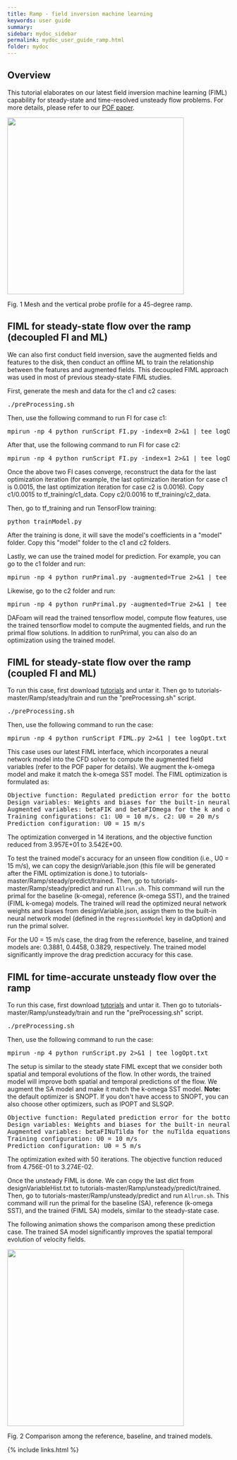 ```yaml
---
title: Ramp - field inversion machine learning
keywords: user guide
summary: 
sidebar: mydoc_sidebar
permalink: mydoc_user_guide_ramp.html
folder: mydoc
---
```


## Overview
This tutorial elaborates on our latest field inversion machine learning (FIML) capability for steady-state and time-resolved unsteady flow problems. For more details, please refer to our [POF paper](https://doi.org/10.1063/5.0207704).

<img src="{{ site.url }}{{ site.baseurl }}/images/tutorials/Ramp_mesh.png" width="400" />

Fig. 1 Mesh and the vertical probe profile for a 45-degree ramp.


## FIML for steady-state flow over the ramp (decoupled FI and ML)

We can also first conduct field inversion, save the augmented fields and features to the disk, then conduct an offline ML to train the relationship between the features and augmented fields. This decoupled FIML approach was used in most of previous steady-state FIML studies.

First, generate the mesh and data for the c1 and c2 cases:

<pre>
./preProcessing.sh
</pre>

Then, use the following command to run FI for case c1:

<pre>
mpirun -np 4 python runScript_FI.py -index=0 2>&1 | tee logOpt1.txt
</pre>

After that, use the following command to run FI for case c2:

<pre>
mpirun -np 4 python runScript_FI.py -index=1 2>&1 | tee logOpt2.txt
</pre>

Once the above two FI cases converge, reconstruct the data for the last optimization iteration (for example, the last optimization iteration for case c1 is 0.0015, the last optimization iteration for case c2 is 0.0016). Copy c1/0.0015 to tf_training/c1_data. Copy c2/0.0016 to tf_training/c2_data.

Then, go to tf_training and run TensorFlow training:

<pre>
python trainModel.py
</pre>

After the training is done, it will save the model's coefficients in a "model" folder. Copy this "model" folder to the c1 and c2 folders.

Lastly, we can use the trained model for prediction. For example, you can go to the c1 folder and run:

<pre>
mpirun -np 4 python runPrimal.py -augmented=True 2>&1 | tee logOpt1.txt
</pre>

Likewise, go to the c2 folder and run:

<pre>
mpirun -np 4 python runPrimal.py -augmented=True 2>&1 | tee logOpt2.txt
</pre>

DAFoam will read the trained tensorflow model, compute flow features, use the trained tensorflow model to compute the augmented fields, and run the primal flow solutions. In addition to runPrimal, you can also do an optimization using the trained model.

## FIML for steady-state flow over the ramp (coupled FI and ML)

To run this case, first download [tutorials](https://github.com/DAFoam/tutorials/archive/master.tar.gz) and untar it. Then go to tutorials-master/Ramp/steady/train and run the "preProcessing.sh" script. 

<pre>
./preProcessing.sh
</pre>

Then, use the following command to run the case:

<pre>
mpirun -np 4 python runScript_FIML.py 2>&1 | tee logOpt.txt
</pre>

This case uses our latest FIML interface, which incorporates a neural network model into the CFD solver to compute the augmented field variables (refer to the POF paper for details). We augment the k-omega model and make it match the k-omega SST model. The FIML optimization is formulated as:

<pre>
Objective function: Regulated prediction error for the bottom wall pressure and the CD values
Design variables: Weights and biases for the built-in neural network
Augmented variables: betaFIK and betaFIOmega for the k and omega equations, respectively
Training configurations: c1: U0 = 10 m/s. c2: U0 = 20 m/s
Prediction configuration: U0 = 15 m/s
</pre>

The optimization converged in 14 iterations, and the objective function reduced from 3.957E+01 to 3.542E+00.

To test the trained model's accuracy for an unseen flow condition (i.e., U0 = 15 m/s), we can copy the designVariable.json (this file will be generated after the FIML optimization is done.) to tutorials-master/Ramp/steady/predict/trained. Then, go to tutorials-master/Ramp/steady/predict and run `Allrun.sh`. This command will run the primal for the baseline (k-omega), reference (k-omega SST), and the trained (FIML k-omega) models. The trained will read the optimized neural network weights and biases from designVariable.json, assign them to the built-in neural network model (defined in the `regressionModel` key in daOption) and run the primal solver.

For the U0 = 15 m/s case, the drag from the reference, baseline, and trained models are: 0.3881, 0.4458, 0.3829, respectively. The trained model significantly improve the drag prediction accuracy for this case.

## FIML for time-accurate unsteady flow over the ramp

To run this case, first download [tutorials](https://github.com/DAFoam/tutorials/archive/master.tar.gz) and untar it. Then go to tutorials-master/Ramp/unsteady/train and run the "preProcessing.sh" script. 

<pre>
./preProcessing.sh
</pre>

Then, use the following command to run the case:

<pre>
mpirun -np 4 python runScript.py 2>&1 | tee logOpt.txt
</pre>

The setup is similar to the steady state FIML except that we consider both spatial and temporal evolutions of the flow. In other words, the trained model will improve both spatial and temporal predictions of the flow. We augment the SA model and make it match the k-omega SST model. **Note:** the default optimizer is SNOPT. If you don't have access to SNOPT, you can also choose other optimizers, such as IPOPT and SLSQP.

<pre>
Objective function: Regulated prediction error for the bottom wall pressure at all time steps
Design variables: Weights and biases for the built-in neural network
Augmented variables: betaFINuTilda for the nuTilda equations
Training configuration: U0 = 10 m/s
Prediction configuration: U0 = 5 m/s
</pre>

The optimization exited with 50 iterations. The objective function reduced from 4.756E-01 to 3.274E-02.

Once the unsteady FIML is done. We can copy the last dict from designVariableHist.txt to tutorials-master/Ramp/unsteady/predict/trained. Then, go to tutorials-master/Ramp/unsteady/predict and run `Allrun.sh`.  This command will run the primal for the baseline (SA), reference (k-omega SST), and the trained (FIML SA) models, similar to the steady-state case.

The following animation shows the comparison among these prediction case. The trained SA model significantly improves the spatial temporal evolution of velocity fields.

<img src="{{ site.url }}{{ site.baseurl }}/images/tutorials/Ramp_ufiml.gif" width="400" />

Fig. 2 Comparison among the reference, baseline, and trained models.


{% include links.html %}
